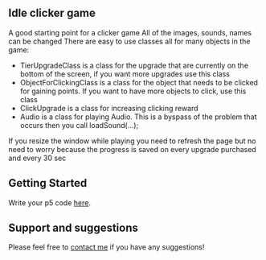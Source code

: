 ## Idle clicker game

A good starting point for a clicker game
All of the images, sounds, names can be changed
There are easy to use classes all for many objects in the game:
- TierUpgradeClass       is a class for the upgrade that are currently on the bottom of the screen, if you want more upgrades use this class
- ObjectForClickingClass is a class for the object that needs to be clicked for gaining points. If you want to have more objects to click, use this class
- ClickUpgrade  is a class for increasing clicking reward
- Audio is a class for playing Audio. This is a byspass of the problem that occurs then you call loadSound(...);

If you resize the window while playing you need to refresh the page but no need to worry because the progress is saved on every upgrade purchased and every 30 sec

## Getting Started
Write your p5 code [here](#~/frontend/app/index.js).

## Support and suggestions
Please feel free to [contact me](dusanfajler@gmail.com) if you have any suggestions!
